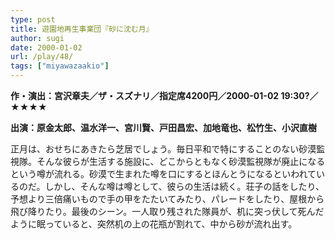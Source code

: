 ```yaml
---
type: post
title: 遊園地再生事業団『砂に沈む月』
author: sugi
date: 2000-01-02
url: /play/48/
tags: ["miyawazaakio"]
---
```

**作・演出：宮沢章夫／ザ・スズナリ／指定席4200円／2000-01-02 19:30?／★★★★**

**出演：原金太郎、温水洋一、宮川賢、戸田昌宏、加地竜也、松竹生、小沢直樹**

正月は、おせちにあきたら芝居でしょう。毎日平和で特にすることのない砂漠監視隊。そんな彼らが生活する施設に、どこからともなく砂漠監視隊が廃止になるという噂が流れる。砂漠で生まれた噂を口にするとほんとうになるといわれているのだ。しかし、そんな噂は噂として、彼らの生活は続く。荘子の話をしたり、予想より三倍痛いもので手の甲をたたいてみたり、パレードをしたり、屋根から飛び降りたり。最後のシーン。一人取り残された隊員が、机に突っ伏して死んだように眠っていると、突然机の上の花瓶が割れて、中から砂が流れ出す。

